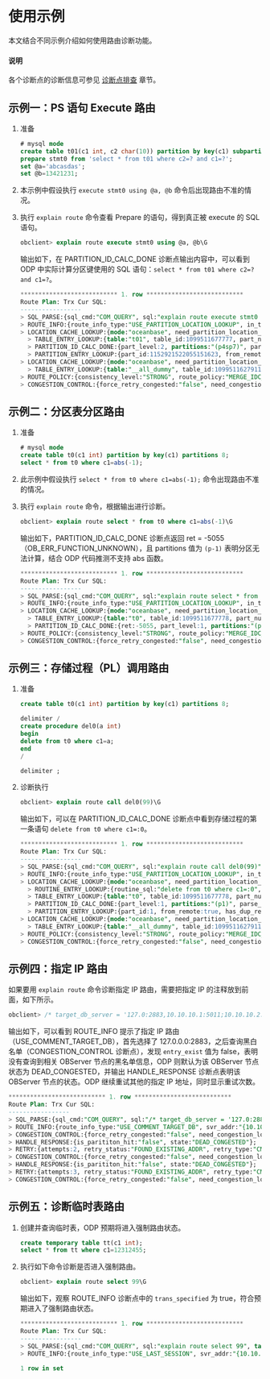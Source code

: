 # 使用示例

本文结合不同示例介绍如何使用路由诊断功能。

<main id="notice" type='explain'>
  <h4>说明</h4>
  <p>各个诊断点的诊断信息可参见 <a href="./300.diagnosis-point-troubleshooting/100.overview-of-diagnosis-point-troubleshooting.md">诊断点排查</a> 章节。</p>
</main>

## 示例一：PS 语句 Execute 路由

1. 准备

   ```sql
   # mysql mode
   create table t01(c1 int, c2 char(10)) partition by key(c1) subpartition by key(c2) subpartitions 8 partitions 8;
   prepare stmt0 from 'select * from t01 where c2=? and c1=?';
   set @a='abcasdas';
   set @b=13421231;
   ```

2. 本示例中假设执行 `execute stmt0 using @a, @b` 命令后出现路由不准的情况。

3. 执行 `explain route` 命令查看 Prepare 的语句，得到真正被 execute 的 SQL 语句。

   ```sql
   obclient> explain route execute stmt0 using @a, @b\G
   ```

   输出如下，在 PARTITION_ID_CALC_DONE 诊断点输出内容中，可以看到 ODP 中实际计算分区键使用的 SQL 语句：`select * from t01 where c2=? and c1=?`。

   ```sql
   *************************** 1. row ***************************
   Route Plan: Trx Cur SQL:
   -----------------
   > SQL_PARSE:{sql_cmd:"COM_QUERY", sql:"explain route execute stmt0 using @a, @b", table:"t01"};
   > ROUTE_INFO:{route_info_type:"USE_PARTITION_LOCATION_LOOKUP", in_transaction:"false"};
   > LOCATION_CACHE_LOOKUP:{mode:"oceanbase", need_partition_location_lookup:true};
     > TABLE_ENTRY_LOOKUP:{table:"t01", table_id:1099511677777, part_num:64, table_type:"USER TABLE", entry_state:"AVAIL", entry_from_remote:false, has_dup_replica:false, is_lookup_succ:true};
     > PARTITION_ID_CALC_DONE:{part_level:2, partitions:"(p4sp7)", parse_sql:"prepare stmt0 from 'select * from t01 where c2=? and c1=?'"};
     > PARTITION_ENTRY_LOOKUP:{part_id:1152921522055151623, from_remote:true, has_dup_replica:false, entry_state:"AVAIL", leader:{server:"10.10.10.2:50109", is_dup_replica:false, role:"LEADER", type:"FULL"}};
   > LOCATION_CACHE_LOOKUP:{mode:"oceanbase", need_partition_location_lookup:true};
     > TABLE_ENTRY_LOOKUP:{table:"__all_dummy", table_id:1099511627911, part_num:1, table_type:"UNKNOWN", entry_state:"AVAIL", entry_from_remote:false, has_dup_replica:false, is_lookup_succ:true};
   > ROUTE_POLICY:{consistency_level:"STRONG", route_policy:"MERGE_IDC_ORDER", chosen_route_type:"ROUTE_TYPE_LEADER", chosen_server:{idc_type:"", zone_type:"Invalid", replica:{server:"10.10.10.2:50109", is_dup_replica:false, role:"LEADER", type:"FULL"}, is_merging:false, is_partition_server:false, is_force_congested:false, is_used:false}};
   > CONGESTION_CONTROL:{force_retry_congested:"false", need_congestion_lookup:"true", lookup_success:"true", entry_exist:"true"};
   ```

## 示例二：分区表分区路由

1. 准备

   ```sql
   # mysql mode
   create table t0(c1 int) partition by key(c1) partitions 8;
   select * from t0 where c1=abs(-1);
   ```

2. 此示例中假设执行 `select * from t0 where c1=abs(-1);` 命令出现路由不准的情况。

3. 执行 `explain route` 命令，根据输出进行诊断。

   ```sql
   obclient> explain route select * from t0 where c1=abs(-1)\G
   ```

   输出如下，PARTITION_ID_CALC_DONE 诊断点返回 ret = -5055（OB_ERR_FUNCTION_UNKNOWN），且 partitions 值为 `(p-1)` 表明分区无法计算，结合 ODP 代码推测不支持 abs 函数。

   ```sql
   *************************** 1. row ***************************
   Route Plan: Trx Cur SQL:
   -----------------
   > SQL_PARSE:{sql_cmd:"COM_QUERY", sql:"explain route select * from t0 where c1=abs(-1)", table:"t0"};
   > ROUTE_INFO:{route_info_type:"USE_PARTITION_LOCATION_LOOKUP", in_transaction:"false"};
   > LOCATION_CACHE_LOOKUP:{mode:"oceanbase", need_partition_location_lookup:true};
     > TABLE_ENTRY_LOOKUP:{table:"t0", table_id:1099511677778, part_num:8, table_type:"USER TABLE", entry_state:"AVAIL", entry_from_remote:false, has_dup_replica:false, is_lookup_succ:true};
     > PARTITION_ID_CALC_DONE:{ret:-5055, part_level:1, partitions:"(p-1)", parse_sql:"explain route select * from t0 where c1=abs(-1)"};
   > ROUTE_POLICY:{consistency_level:"STRONG", route_policy:"MERGE_IDC_ORDER", chosen_route_type:"ROUTE_TYPE_NONPARTITION_UNMERGE_LOCAL"};
   > CONGESTION_CONTROL:{force_retry_congested:"false", need_congestion_lookup:"true", lookup_success:"true", entry_exist:"true"};
   ```

## 示例三：存储过程（PL）调用路由

1. 准备

   ```sql
   create table t0(c1 int) partition by key(c1) partitions 8;

   delimiter /
   create procedure del0(a int)
   begin
   delete from t0 where c1=a;
   end
   /
   
   delimiter ;
   ```

2. 诊断执行

   ```sql
   obclient> explain route call del0(99)\G
   ```

   输出如下，可以在 PARTITION_ID_CALC_DONE 诊断点中看到存储过程的第一条语句 `delete from t0 where c1=:0`。

   ```sql
   *************************** 1. row ***************************
   Route Plan: Trx Cur SQL:
   -----------------
   > SQL_PARSE:{sql_cmd:"COM_QUERY", sql:"explain route call del0(99)", table:"del0"};
   > ROUTE_INFO:{route_info_type:"USE_PARTITION_LOCATION_LOOKUP", in_transaction:"false"};
   > LOCATION_CACHE_LOOKUP:{mode:"oceanbase", need_partition_location_lookup:true};
     > ROUTINE_ENTRY_LOOKUP:{routine_sql:"delete from t0 where c1=:0", from_remote:true, is_lookup_succ:true, entry_state:"AVAIL"};
     > TABLE_ENTRY_LOOKUP:{table:"t0", table_id:1099511677778, part_num:8, table_type:"USER TABLE", entry_state:"AVAIL", entry_from_remote:false, has_dup_replica:false, is_lookup_succ:true};
     > PARTITION_ID_CALC_DONE:{part_level:1, partitions:"(p1)", parse_sql:"delete from t0 where c1=:0"};
     > PARTITION_ENTRY_LOOKUP:{part_id:1, from_remote:true, has_dup_replica:false, entry_state:"AVAIL", leader:{server:"10.10.10.2:50109", is_dup_replica:false, role:"LEADER", type:"FULL"}};
   > LOCATION_CACHE_LOOKUP:{mode:"oceanbase", need_partition_location_lookup:true};
     > TABLE_ENTRY_LOOKUP:{table:"__all_dummy", table_id:1099511627911, part_num:1, table_type:"UNKNOWN", entry_state:"AVAIL", entry_from_remote:false, has_dup_replica:false, is_lookup_succ:true};
   > ROUTE_POLICY:{consistency_level:"STRONG", route_policy:"MERGE_IDC_ORDER", chosen_route_type:"ROUTE_TYPE_LEADER", chosen_server:{idc_type:"", zone_type:"Invalid", replica:{server:"10.10.10.2:50109", is_dup_replica:false, role:"LEADER", type:"FULL"}, is_merging:false, is_partition_server:false, is_force_congested:false, is_used:false}};
   > CONGESTION_CONTROL:{force_retry_congested:"false", need_congestion_lookup:"true", lookup_success:"true", entry_exist:"true"};
   ```

## 示例四：指定 IP 路由

如果要用 `explain route` 命令诊断指定 IP 路由，需要把指定 IP 的注释放到前面，如下所示。

```sql
obclient> /* target_db_server = '127.0:2883,10.10.10.1:5011;10.10.10.2:50109' */ explain route select 888\G
```

输出如下，可以看到 ROUTE_INFO 提示了指定 IP 路由（USE_COMMENT_TARGET_DB），首先选择了 127.0.0.0:2883，之后查询黑白名单（CONGESTION_CONTROL 诊断点），发现 `entry_exist` 值为 false，表明没有查询到相关 OBServer 节点的黑名单信息，ODP 则默认为该 OBServer 节点状态为 DEAD_CONGESTED，并输出 HANDLE_RESPONSE 诊断点表明该 OBServer 节点的状态。ODP 继续重试其他的指定 IP 地址，同时显示重试次数。

```sql
*************************** 1. row ***************************
Route Plan: Trx Cur SQL:
-----------------
> SQL_PARSE:{sql_cmd:"COM_QUERY", sql:"/* target_db_server = '127.0:2883,10.10.10.1:5011;10.10.10.2:50109' */ explain route select 888", table:""};
> ROUTE_INFO:{route_info_type:"USE_COMMENT_TARGET_DB", svr_addr:"{10.10.10.1:5011}", in_transaction:"false"};
> CONGESTION_CONTROL:{force_retry_congested:"false", need_congestion_lookup:"true", lookup_success:"true", entry_exist:"false"};
> HANDLE_RESPONSE:{is_parititon_hit:"false", state:"DEAD_CONGESTED"};
> RETRY:{attempts:2, retry_status:"FOUND_EXISTING_ADDR", retry_type:"CMNT_TARGET_DB_SERVER", retry_addr:{127.0.0.0:2883}};
> CONGESTION_CONTROL:{force_retry_congested:"false", need_congestion_lookup:"true", lookup_success:"true", entry_exist:"false"};
> HANDLE_RESPONSE:{is_parititon_hit:"false", state:"DEAD_CONGESTED"};
> RETRY:{attempts:3, retry_status:"FOUND_EXISTING_ADDR", retry_type:"CMNT_TARGET_DB_SERVER", retry_addr:{10.10.10.2:50109}};
> CONGESTION_CONTROL:{force_retry_congested:"false", need_congestion_lookup:"true", lookup_success:"true", entry_exist:"true"};
```

## 示例五：诊断临时表路由

1. 创建并查询临时表，ODP 预期将进入强制路由状态。

   ```sql
   create temporary table tt(c1 int);
   select * from tt where c1=12312455;
   ```

2. 执行如下命令诊断是否进入强制路由。

   ```sql
   obclient> explain route select 99\G
   ```

   输出如下，观察 ROUTE_INFO 诊断点中的 `trans_specified` 为 true，符合预期进入了强制路由状态。

   ```sql
   *************************** 1. row ***************************
   Route Plan: Trx Cur SQL:
   -----------------
   > SQL_PARSE:{sql_cmd:"COM_QUERY", sql:"explain route select 99", table:""};
   > ROUTE_INFO:{route_info_type:"USE_LAST_SESSION", svr_addr:"{10.10.10.1:50110}", in_transaction:"false", trans_specified:"true"};

   1 row in set
   ```
